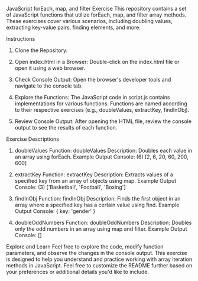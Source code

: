 JavaScript forEach, map, and filter Exercise
This repository contains a set of JavaScript functions that utilize forEach, map, and filter array methods. These exercises cover various scenarios, including doubling values, extracting key-value pairs, finding elements, and more.

Instructions
1. Clone the Repository:

2. Open index.html in a Browser:
Double-click on the index.html file or open it using a web browser.

3. Check Console Output:
Open the browser's developer tools and navigate to the console tab.

4. Explore the Functions:
The JavaScript code in script.js contains implementations for various functions.
Functions are named according to their respective exercises (e.g., doubleValues, extractKey, findInObj).

5. Review Console Output:
After opening the HTML file, review the console output to see the results of each function.

Exercise Descriptions
1. doubleValues
Function: doubleValues
Description: Doubles each value in an array using forEach.
Example Output Console: (6) [2, 6, 20, 60, 200, 600]

2. extractKey
Function: extractKey
Description: Extracts values of a specified key from an array of objects using map.
Example Output Console: (3) ['Basketball', 'Football', 'Boxing']

3. findInObj
Function: findInObj
Description: Finds the first object in an array where a specified key has a certain value using find.
Example Output Console: { key: 'gender' }

4. doubleOddNumbers
Function: doubleOddNumbers
Description: Doubles only the odd numbers in an array using map and filter.
Example Output Console: []

Explore and Learn
Feel free to explore the code, modify function parameters, and observe the changes in the console output. This exercise is designed to help you understand and practice working with array iteration methods in JavaScript.
Feel free to customize the README further based on your preferences or additional details you'd like to include.
